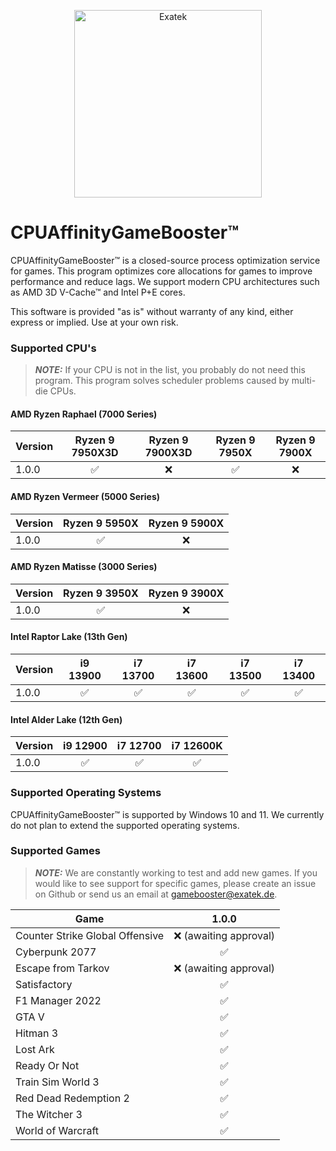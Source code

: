 <p align="center">
  <a href="#">
    <img alt="Exatek" src="https://cdn.exatek.de/exatek/exa-partner.png" width="300" />
  </a>
</p>

# CPUAffinityGameBooster™

CPUAffinityGameBooster™ is a closed-source process optimization service for games. This program optimizes core allocations for games to improve performance and reduce lags. We support modern CPU architectures such as AMD 3D V-Cache™ and Intel P+E cores.

This software is provided "as is" without warranty of any kind, either express or implied. Use at your own risk.

### Supported CPU's

> **_NOTE:_**  If your CPU is not in the list, you probably do not need this program. This program solves scheduler problems caused by multi-die CPUs.

#### AMD Ryzen Raphael (7000 Series)
| Version | Ryzen 9 7950X3D | Ryzen 9 7900X3D | Ryzen 9 7950X | Ryzen 9 7900X |
| ------- | :-------:       | :-------:       | :-------:     | :-------:     |
| 1.0.0   | ✅              | ❌             | ✅            |  ❌          |

#### AMD Ryzen Vermeer (5000 Series)
| Version | Ryzen 9 5950X | Ryzen 9 5900X |
| ------- | :-------:       | :-------:   |
| 1.0.0   | ✅              | ❌         |

#### AMD Ryzen Matisse (3000 Series)
| Version | Ryzen 9 3950X   | Ryzen 9 3900X |
| ------- | :-------:       | :-------:     |
| 1.0.0   | ✅              | ❌           |

#### Intel Raptor Lake (13th Gen)
| Version | i9 13900  | i7 13700  | i7 13600 | i7 13500 | i7 13400 |
| ------- | :-------: | :-------: | :-------: | :-------: | :-------: | 
| 1.0.0   | ✅        | ✅       | ✅       |  ✅       | ✅       | 

#### Intel Alder Lake (12th Gen)
| Version | i9 12900  | i7 12700  | i7 12600K |
| ------- | :-------: | :-------: | :-------: | 
| 1.0.0   | ✅        | ✅       | ✅       |  

### Supported Operating Systems

CPUAffinityGameBooster™ is supported by Windows 10 and 11. We currently do not plan to extend the supported operating systems.

### Supported Games

> **_NOTE:_**  We are constantly working to test and add new games. If you would like to see support for specific games, please create an issue on Github or send us an email at gamebooster@exatek.de.

| Game                            | 1.0.0                   |
| -------                         | :---------------------: |
| Counter Strike Global Offensive | ❌ (awaiting approval) |
| Cyberpunk 2077                  | ✅                     |
| Escape from Tarkov              | ❌ (awaiting approval) |
| Satisfactory                    | ✅                     |
| F1 Manager 2022                 | ✅                     |
| GTA V                           | ✅                     |
| Hitman 3                        | ✅                     |
| Lost Ark                        | ✅                     |
| Ready Or Not                    | ✅                     |
| Train Sim World 3               | ✅                     |
| Red Dead Redemption 2           | ✅                     |
| The Witcher 3                   | ✅                     |
| World of Warcraft               | ✅                     |
